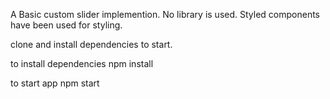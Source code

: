 A Basic custom slider implemention. No library is used. Styled components have been used for styling.

clone and install dependencies to start.

to install dependencies
npm install

to start app
npm start